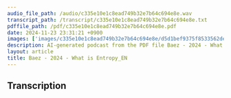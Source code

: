 ```yaml
---
audio_file_path: /audio/c335e10e1c8ead749b32e7b64c694e8e.wav
transcript_path: /transcript/c335e10e1c8ead749b32e7b64c694e8e.txt
pdffile_path: /pdf/c335e10e1c8ead749b32e7b64c694e8e.pdf
date: 2024-11-23 23:31:21 +0900
images: ['images/c335e10e1c8ead749b32e7b64c694e8e/d5d1bef9375f8533562deed55e827da51451b93e34e41c331e16d41e8d914eb9.jpg', 'images/c335e10e1c8ead749b32e7b64c694e8e/4f485021ae95d053641680e773f0acf34ea64fa8d6be28b8eb201a514080d875.jpg', 'images/c335e10e1c8ead749b32e7b64c694e8e/5b121a90d19aebca8cffc591056c2845609971cae5f74a9bf97c83bda6dbd9bc.jpg', 'images/c335e10e1c8ead749b32e7b64c694e8e/116e06ea442b5e641a09868d1b506cdc9d70fe6d76b2fc3b323ff79dd289ee2c.jpg', 'images/c335e10e1c8ead749b32e7b64c694e8e/2e8085daec8f845adb703951728005e0106a774cc791477987cbcbe803fdacc0.jpg', 'images/c335e10e1c8ead749b32e7b64c694e8e/7477ada89b395e8f6c5062fffca9a7c06196aaf91269ae3d27e1a13dcbdeac53.jpg', 'images/c335e10e1c8ead749b32e7b64c694e8e/d0841d155b219f8fb6652ea2036472c9823df185e49759a5900f5fda188a8953.jpg', 'images/c335e10e1c8ead749b32e7b64c694e8e/5161c9635413ff264a1c602f5c1ca665986ff4854a33f721a0e80e6d52e879bc.jpg', 'images/c335e10e1c8ead749b32e7b64c694e8e/24d3d05456f79fc1b4bf4f3557062276bfbc89ee0ff98b6518fd8088f0b68bf6.jpg', 'images/c335e10e1c8ead749b32e7b64c694e8e/2c679637029d2a1cf2c3a9f02af39857dd1051cc87a1070845e39536dbe95475.jpg', 'images/c335e10e1c8ead749b32e7b64c694e8e/39e2386011d091ffa520306b8cd4863d11e3a5e8ec7015e0c39c89cd1d8bd5ee.jpg', 'images/c335e10e1c8ead749b32e7b64c694e8e/20814159b66ceae254cad52a31a2e12e86eda2e0828c7bf583496ae23b90effe.jpg', 'images/c335e10e1c8ead749b32e7b64c694e8e/954694bce966f7bbbb2336bb8683b46f74f59ea312274a9fe48d39763b230997.jpg', 'images/c335e10e1c8ead749b32e7b64c694e8e/fac48f2734aefb86ecf01ac1886f767f6f8cb0d51d9b5ae5077fbed2fa6c0254.jpg', 'images/c335e10e1c8ead749b32e7b64c694e8e/cd5c5b2c9c0b0147c500174e9748b4bcfcb864ff19c80359a3c00430afbb09d4.jpg', 'images/c335e10e1c8ead749b32e7b64c694e8e/6e59c857ac43dfb199b08653200cd9608e53b767cfa8d3b18473bc547419a4d2.jpg', 'images/c335e10e1c8ead749b32e7b64c694e8e/4a9605169f0ef6bfe29a9b58f5669c3a6f64c97f6199dbfc49325ce44ba78d33.jpg', 'images/c335e10e1c8ead749b32e7b64c694e8e/6a63143eb33bcc6e968ed22102df0d11a22929368bac91643d5b2cca56493b61.jpg', 'images/c335e10e1c8ead749b32e7b64c694e8e/ac2b0e0249bbc827671652bdb381eee6c6dd982635ac35fd74af8d21300d6b4b.jpg', 'images/c335e10e1c8ead749b32e7b64c694e8e/70efda13d6c5fbc594fe812713d56711c3205b769f7581c0516ebd7b63ebc0fd.jpg', 'images/c335e10e1c8ead749b32e7b64c694e8e/ef4af25c70fb14d9423c530895b78d33c15c83a8d1a19f9517dec480b24641c5.jpg', 'images/c335e10e1c8ead749b32e7b64c694e8e/171493b8198dc13abd5db768bb57a488f61a1f454ac2f395eeb1d9945521e274.jpg', 'images/c335e10e1c8ead749b32e7b64c694e8e/647970943b92c48fb2ed901c8bab805a0514615424d2e1506a7c840900c9bc5e.jpg', 'images/c335e10e1c8ead749b32e7b64c694e8e/e2df0c7827665c39ea3db884c1b5162ed3e657d184a75a803f6e3e2511d25b84.jpg', 'images/c335e10e1c8ead749b32e7b64c694e8e/1520e2af2ff547f1ed50acbbfb23bc42c2fbe1992aceeb3f5afe8610a139cc04.jpg', 'images/c335e10e1c8ead749b32e7b64c694e8e/146dfb7df1e8f2f18d5058760d1d6c7fd85f70824783be4a37388cc603259d29.jpg', 'images/c335e10e1c8ead749b32e7b64c694e8e/612e6bfe12b0d9a88efa4b21e313a390ab82ecc9b96aecaa0a9b1deaa9bdb5be.jpg', 'images/c335e10e1c8ead749b32e7b64c694e8e/d1b5372e6ec188161aa31005a8f629f656bc7cf81ea3e6ae826003324b5b9fce.jpg', 'images/c335e10e1c8ead749b32e7b64c694e8e/27ebbb464a46a7824ac7c8de477beff6187df5b1ea8c396669d5a635f9287a5b.jpg', 'images/c335e10e1c8ead749b32e7b64c694e8e/999e817b30f7d55d67d73c37d073fc422f2caf5cd26fa7f18a6135bbc6ca0d6e.jpg', 'images/c335e10e1c8ead749b32e7b64c694e8e/58c5b530212770f01284f6aee4ab6b07d1cc1a3050dae94f1fd4db920ce105ed.jpg', 'images/c335e10e1c8ead749b32e7b64c694e8e/5cba48df247163dd62a7b9fd921255416f8c670e7f95c617dc3be856f0fab09d.jpg', 'images/c335e10e1c8ead749b32e7b64c694e8e/1dcb988e974ffb1c4198111aaadc9111201ab7e5d771611d07c7b81ff6c31259.jpg', 'images/c335e10e1c8ead749b32e7b64c694e8e/1f8d79bf967f73832b328ea23e12fefeb54b7421a00bd524b480b42ca52a5e10.jpg', 'images/c335e10e1c8ead749b32e7b64c694e8e/d0e5f3883507a19bc749961f31d19e699073092d1bcd393d3351c080bf21ab0a.jpg', 'images/c335e10e1c8ead749b32e7b64c694e8e/b0a6a49bd9abc0f5358ac588db3b106f6097393264de44932f6b4d2eb04e88dd.jpg', 'images/c335e10e1c8ead749b32e7b64c694e8e/6e8317745bcf062165d806ef074c82d5280d5ae58fb7a37e2bce55c8c36462eb.jpg', 'images/c335e10e1c8ead749b32e7b64c694e8e/b66ede60734543ef04942cce454e77640856d31bbfee39ee45a2f8b472feeda5.jpg', 'images/c335e10e1c8ead749b32e7b64c694e8e/a94d71c1bb0c097cdfcab8391c3eef1db83f224c5719a636801db6ca6bb3f515.jpg', 'images/c335e10e1c8ead749b32e7b64c694e8e/ab0b80ba3b433ef5f6df6105b08bf183924df1e89504b3bed2f0d0170ead060a.jpg', 'images/c335e10e1c8ead749b32e7b64c694e8e/f1f8bb8039ffedc0823004c016d95fc01f22f1fec1dbcdee7f4c47e7a2894673.jpg', 'images/c335e10e1c8ead749b32e7b64c694e8e/324fdbb0e9cae45ee003011b31a47a25f80e3a8213f3edff35ba3e615ef39c8b.jpg', 'images/c335e10e1c8ead749b32e7b64c694e8e/fdf7ef676d7e433e6238edfd930bac14dce649d9d06203808142c9eefdf0f9dc.jpg', 'images/c335e10e1c8ead749b32e7b64c694e8e/758d8e07f01a757a97f4f70c7051a6c826d85fe59c3e45a60b412286d61a009c.jpg', 'images/c335e10e1c8ead749b32e7b64c694e8e/3af039ead5b9bc4b15b0b4ed84a101fff030dad14df153bdec2bf7c3549738a9.jpg', 'images/c335e10e1c8ead749b32e7b64c694e8e/ebe9e059e20d402fef82292d80502b22b4f7902e213ee1dee0e8a23df4b699e0.jpg', 'images/c335e10e1c8ead749b32e7b64c694e8e/4b5ce07ba77e8bdc34a9e969fd1aa4874aecacdf2934e32e5ddf6cc0e60cec72.jpg', 'images/c335e10e1c8ead749b32e7b64c694e8e/b7e103cb82c502f0cc6326ec1bff756353fd7c69e979e0e62baa1347b49b7947.jpg', 'images/c335e10e1c8ead749b32e7b64c694e8e/0343484602f1bb5f0227e59f6518f666c45247b08f80b8e368819ac79b399665.jpg', 'images/c335e10e1c8ead749b32e7b64c694e8e/c76aee10faee4cfaba3097ce59a36cb0e80e0ff9392f6858aacac2fac4722dca.jpg', 'images/c335e10e1c8ead749b32e7b64c694e8e/42b05eab5fbec9868fbfcf9152a0b03e723d385c33fbe31d4865a5d3ba1cb2bf.jpg', 'images/c335e10e1c8ead749b32e7b64c694e8e/b271197c23ba167b42fa81405a7bc0cbaf927aef0dc0fbb1c18ff23b2a5fc396.jpg', 'images/c335e10e1c8ead749b32e7b64c694e8e/d9804937adf8eb02eaaa9ee6b503bc6bc8244835965e43b897201718076fa8fd.jpg', 'images/c335e10e1c8ead749b32e7b64c694e8e/b98fb4ef228869d3ad94fd1988ae430d578941580eab84458a5743bfc11b2f9a.jpg', 'images/c335e10e1c8ead749b32e7b64c694e8e/e6f3beb1cc21746778f2a3111e95fa6924e5043dd8d059f3d15d7bbdd9cad487.jpg', 'images/c335e10e1c8ead749b32e7b64c694e8e/d4951cf3b7d7a3ba3c7bdfda4db448d9ac61bbadba680b591fa4445ad700193c.jpg', 'images/c335e10e1c8ead749b32e7b64c694e8e/70685f073b839022a747f6393a3d12dec9039a1a1d57dcb761b0c95601fd5fdf.jpg', 'images/c335e10e1c8ead749b32e7b64c694e8e/84cb98a8d056c4b641b5c648493f483ec12ecef835cde3bc4291fb67137c0fcf.jpg', 'images/c335e10e1c8ead749b32e7b64c694e8e/eb8689346ebc0bb424d7dd89b13bbcc9b5786f77cf1ab79bcff8a34e112f3ddc.jpg', 'images/c335e10e1c8ead749b32e7b64c694e8e/a2fb373dad763d104eae8818320ad3820f7e9cd8b7cd994b2d42044844e4c081.jpg', 'images/c335e10e1c8ead749b32e7b64c694e8e/d2c664ed9a9a8415e98ef921b3166788851625de82e8e919f79bf9356e157632.jpg', 'images/c335e10e1c8ead749b32e7b64c694e8e/e67aabc0ec316cd6c44ac4a47b744757b8276d04c93db94a156691894946769d.jpg', 'images/c335e10e1c8ead749b32e7b64c694e8e/8e6c55b890a29df7cd8d11d200595644aa60f46a9ec50aa6fc5cd51a9524920a.jpg', 'images/c335e10e1c8ead749b32e7b64c694e8e/57bc99b88de818bd1c9fad97ea06e4f80b48aa1d1cd20bf8256fb9eb22ee3f45.jpg', 'images/c335e10e1c8ead749b32e7b64c694e8e/e8ace28e549576906c8cbd4960695ee13ecca0387ed464987556aa5498e314ee.jpg', 'images/c335e10e1c8ead749b32e7b64c694e8e/7be6f2dd445c91d4cd188269c9569b07535535ba54161f8013cc9c07b26a1e4a.jpg', 'images/c335e10e1c8ead749b32e7b64c694e8e/2eaf4dac8dd0626f855f161287b254cbb3c46d3e6789f6d9fe64477a01cabece.jpg', 'images/c335e10e1c8ead749b32e7b64c694e8e/45011144c183e3ed9e4962c214d6caea646932752d2bcb31522a67c6f82c54b3.jpg', 'images/c335e10e1c8ead749b32e7b64c694e8e/d6be55191d0fd8919a8e914a1def5586b07b3fc85aa138d64b29120d69a7bd75.jpg']
description: AI-generated podcast from the PDF file Baez - 2024 - What is Entropy_EN / c335e10e1c8ead749b32e7b64c694e8e
layout: article
title: Baez - 2024 - What is Entropy_EN
---
```


## Transcription






